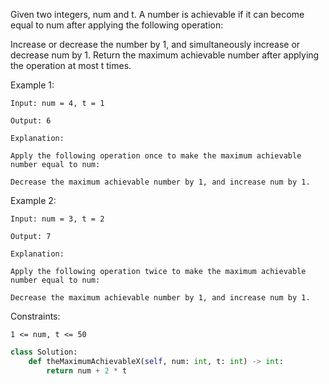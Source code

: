 Given two integers, num and t. A number is achievable if it can become equal to num after applying the following operation:

Increase or decrease the number by 1, and simultaneously increase or decrease num by 1.
Return the maximum achievable number after applying the operation at most t times.

Example 1:
```
Input: num = 4, t = 1

Output: 6

Explanation:

Apply the following operation once to make the maximum achievable number equal to num:

Decrease the maximum achievable number by 1, and increase num by 1.
```
Example 2:
```
Input: num = 3, t = 2

Output: 7

Explanation:

Apply the following operation twice to make the maximum achievable number equal to num:

Decrease the maximum achievable number by 1, and increase num by 1.
 ```

Constraints:
```
1 <= num, t <= 50
```
```python
class Solution:
    def theMaximumAchievableX(self, num: int, t: int) -> int:
        return num + 2 * t
```
